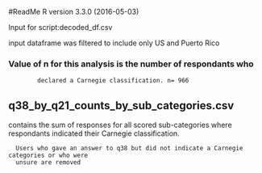 #ReadMe
R version 3.3.0 (2016-05-03)

 Input for script:decoded_df.csv

 input dataframe was filtered to include only US and Puerto Rico
### Value of n for this analysis is the number of respondants who
            declared a Carnegie classification. n= 966

## q38_by_q21_counts_by_sub_categories.csv 
 contains the sum of responses 
      for all scored sub-categories where respondants indicated their Carnegie classification.
 
      Users who gave an answer to q38 but did not indicate a Carnegie categories or who were 
      unsure are removed
